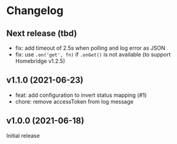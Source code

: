 # Changelog

## Next release (tbd)

 - fix: add timeout of 2.5s when polling and log error as JSON
 - fix: use `.on('get', fn)` if `.onGet()` is not available (to support Homebridge v1.2.5)

## v1.1.0 (2021-06-23)

 - feat: add configuration to invert status mapping (#1)
 - chore: remove accessToken from log message

## v1.0.0 (2021-06-18)

Initial release